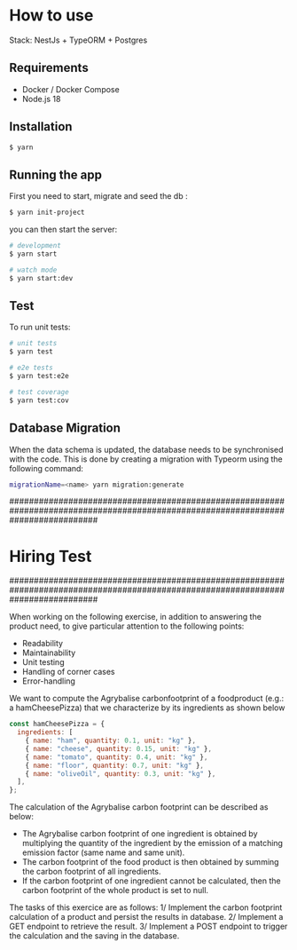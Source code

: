 # How to use

Stack: NestJs + TypeORM + Postgres

## Requirements

- Docker / Docker Compose
- Node.js 18

## Installation

```bash
$ yarn
```

## Running the app

First you need to start, migrate and seed the db :

```bash
$ yarn init-project
```

you can then start the server:

```bash
# development
$ yarn start

# watch mode
$ yarn start:dev
```

## Test

To run unit tests:

```bash
# unit tests
$ yarn test

# e2e tests
$ yarn test:e2e

# test coverage
$ yarn test:cov
```

## Database Migration

When the data schema is updated, the database needs to be synchronised with the code. This is done by creating a migration with Typeorm using the following command:

```bash
migrationName=<name> yarn migration:generate
```

##################################################################################################################################

# Hiring Test

##################################################################################################################################

When working on the following exercise, in addition to answering the product need, to give particular attention to the following points:

- Readability
- Maintainability
- Unit testing
- Handling of corner cases
- Error-handling

We want to compute the Agrybalise carbonfootprint of a foodproduct (e.g.: a hamCheesePizza) that we characterize by its ingredients as shown below

```js
const hamCheesePizza = {
  ingredients: [
    { name: "ham", quantity: 0.1, unit: "kg" },
    { name: "cheese", quantity: 0.15, unit: "kg" },
    { name: "tomato", quantity: 0.4, unit: "kg" },
    { name: "floor", quantity: 0.7, unit: "kg" },
    { name: "oliveOil", quantity: 0.3, unit: "kg" },
  ],
};
```

The calculation of the Agrybalise carbon footprint can be described as below:

- The Agrybalise carbon footprint of one ingredient is obtained by multiplying the quantity of the ingredient by the emission of a matching emission factor (same name and same unit).
- The carbon footprint of the food product is then obtained by summing the carbon footprint of all ingredients.
- If the carbon footprint of one ingredient cannot be calculated, then the carbon footprint of the whole product is set to null.

The tasks of this exercice are as follows:
1/ Implement the carbon footprint calculation of a product and persist the results in database.
2/ Implement a GET endpoint to retrieve the result.
3/ Implement a POST endpoint to trigger the calculation and the saving in the database.
